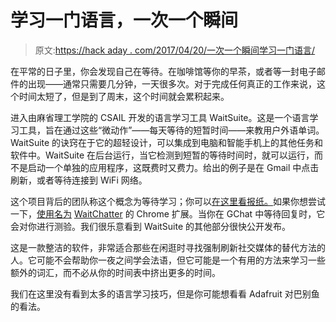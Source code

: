 # 学习一门语言，一次一个瞬间

> 原文:[https://hack aday . com/2017/04/20/一次一个瞬间学习一门语言/](https://hackaday.com/2017/04/20/learn-a-language-one-moment-at-a-time/)

在平常的日子里，你会发现自己在等待。在咖啡馆等你的早茶，或者等一封电子邮件的出现——通常只需要几分钟，一天很多次。对于完成任何真正的工作来说，这个时间太短了，但是到了周末，这个时间就会累积起来。

进入由麻省理工学院的 CSAIL 开发的语言学习工具 WaitSuite。这是一个语言学习工具，旨在通过这些“微动作”——每天等待的短暂时间——来教用户外语单词。WaitSuite 的诀窍在于它的超轻设计，可以集成到电脑和智能手机上的其他任务和软件中。WaitSuite 在后台运行，当它检测到短暂的等待时间时，就可以运行，而不是启动一个单独的应用程序，这既费时又费力。给出的例子是在 Gmail 中点击刷新，或者等待连接到 WiFi 网络。

这个项目背后的团队称这个概念为等待学习；你可以[在这里看报纸。](https://people.csail.mit.edu/ccai/publications/Cai_WaitSuite.pdf)如果你想尝试一下，[使用名为](http://people.csail.mit.edu/ccai/waitchatter/#about) [WaitChatter](http://people.csail.mit.edu/ccai/waitchatter/#about) 的 Chrome 扩展。当你在 GChat 中等待回复时，它会对你进行测验。我们很乐意看到 WaitSuite 的其他部分很快公开发布。

这是一款整洁的软件，非常适合那些在闲逛时寻找强制刷新社交媒体的替代方法的人。它可能不会帮助你一夜之间学会法语，但它可能是一个有用的方法来学习一些额外的词汇，而不必从你的时间表中挤出更多的时间。

我们在这里没有看到太多的语言学习技巧，但是你可能想看看 Adafruit 对巴别鱼的看法。